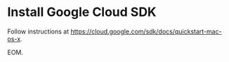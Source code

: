 # Install Google Cloud SDK

Follow instructions at https://cloud.google.com/sdk/docs/quickstart-mac-os-x.

EOM.
